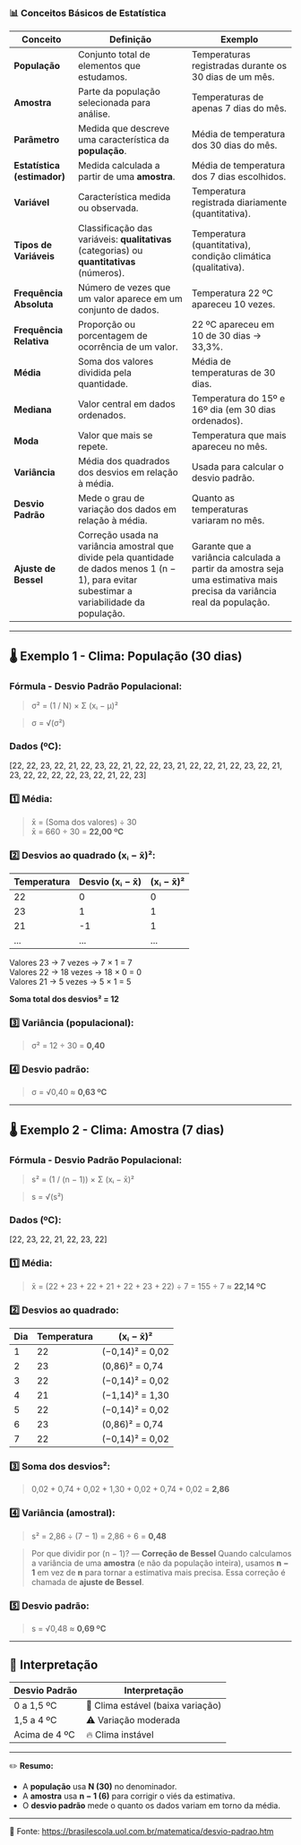 ### 📊 **Conceitos Básicos de Estatística**

| Conceito              | Definição                                                                 | Exemplo                                                                 |
|-----------------------|---------------------------------------------------------------------------|-------------------------------------------------------------------------|
| **População**         | Conjunto total de elementos que estudamos.                                | Temperaturas registradas durante os 30 dias de um mês.                 |
| **Amostra**           | Parte da população selecionada para análise.                              | Temperaturas de apenas 7 dias do mês.                                  |
| **Parâmetro**         | Medida que descreve uma característica da **população**.                  | Média de temperatura dos 30 dias do mês.                               |
| **Estatística (estimador)** | Medida calculada a partir de uma **amostra**.                        | Média de temperatura dos 7 dias escolhidos.                            |
| **Variável**          | Característica medida ou observada.                                       | Temperatura registrada diariamente (quantitativa).                     |
| **Tipos de Variáveis**| Classificação das variáveis: **qualitativas** (categorias) ou **quantitativas** (números). | Temperatura (quantitativa), condição climática (qualitativa). |
| **Frequência Absoluta**| Número de vezes que um valor aparece em um conjunto de dados.            | Temperatura 22 ºC apareceu 10 vezes.                                   |
| **Frequência Relativa**| Proporção ou porcentagem de ocorrência de um valor.                      | 22 ºC apareceu em 10 de 30 dias → 33,3%.                               |
| **Média**             | Soma dos valores dividida pela quantidade.                                | Média de temperaturas de 30 dias.                                      |
| **Mediana**           | Valor central em dados ordenados.                                         | Temperatura do 15º e 16º dia (em 30 dias ordenados).                   |
| **Moda**              | Valor que mais se repete.                                                 | Temperatura que mais apareceu no mês.                                  |
| **Variância**         | Média dos quadrados dos desvios em relação à média.                       | Usada para calcular o desvio padrão.                                   |
| **Desvio Padrão**     | Mede o grau de variação dos dados em relação à média.                     | Quanto as temperaturas variaram no mês.                                |
| **Ajuste de Bessel**  | Correção usada na variância amostral que divide pela quantidade de dados menos 1 (n − 1), para evitar subestimar a variabilidade da população. | Garante que a variância calculada a partir da amostra seja uma estimativa mais precisa da variância real da população. |

---

## 🌡️ Exemplo 1 - Clima: População (30 dias)

### Fórmula - Desvio Padrão Populacional:

> σ² = (1 / N) × Σ (xᵢ − μ)²

> σ = √(σ²)


### Dados (ºC):
[22, 22, 23, 22, 21, 22, 23, 22, 21, 22, 22, 23, 21, 22, 22, 21, 22, 23, 22, 21, 23, 22, 22, 22, 22, 23, 22, 21, 22, 23]

### 1️⃣ Média:
> x̄ = (Soma dos valores) ÷ 30  
> x̄ = 660 ÷ 30 = **22,00 ºC**

### 2️⃣ Desvios ao quadrado (xᵢ − x̄)²:
| Temperatura | Desvio (xᵢ − x̄) | (xᵢ − x̄)² |
|-------------|------------------|-------------|
| 22          | 0                | 0           |
| 23          | 1                | 1           |
| 21          | -1               | 1           |
| ...         | ...              | ...         |

Valores 23 → 7 vezes → 7 × 1 = 7  
Valores 22 → 18 vezes → 18 × 0 = 0  
Valores 21 → 5 vezes → 5 × 1 = 5

**Soma total dos desvios² = 12**

### 3️⃣ Variância (populacional):
> σ² = 12 ÷ 30 = **0,40**

### 4️⃣ Desvio padrão:
> σ = √0,40 ≈ **0,63 ºC**

---

## 🌡️ Exemplo 2 - Clima: Amostra (7 dias)

### Fórmula - Desvio Padrão Populacional:

> s² = (1 / (n − 1)) × Σ (xᵢ − x̄)²

> s = √(s²)

### Dados (ºC):  
[22, 23, 22, 21, 22, 23, 22]

### 1️⃣ Média:
> x̄ = (22 + 23 + 22 + 21 + 22 + 23 + 22) ÷ 7 = 155 ÷ 7 ≈ **22,14 ºC**

### 2️⃣ Desvios ao quadrado:
| Dia | Temperatura | (xᵢ − x̄)²           |
|-----|-------------|----------------------|
| 1   | 22          | (−0,14)² = 0,02      |
| 2   | 23          | (0,86)² = 0,74       |
| 3   | 22          | (−0,14)² = 0,02      |
| 4   | 21          | (−1,14)² = 1,30      |
| 5   | 22          | (−0,14)² = 0,02      |
| 6   | 23          | (0,86)² = 0,74       |
| 7   | 22          | (−0,14)² = 0,02      |

### 3️⃣ Soma dos desvios²:
> 0,02 + 0,74 + 0,02 + 1,30 + 0,02 + 0,74 + 0,02 = **2,86**

### 4️⃣ Variância (amostral):
> s² = 2,86 ÷ (7 − 1) = 2,86 ÷ 6 = **0,48**

> Por que dividir por (n − 1)? — **Correção de Bessel**
> Quando calculamos a variância de uma **amostra** (e não da população inteira), usamos **n − 1** em vez de **n** para tornar a estimativa mais precisa. Essa correção é chamada de **ajuste de Bessel**.

### 5️⃣ Desvio padrão:
> s = √0,48 ≈ **0,69 ºC**

---

## 📌 Interpretação

| Desvio Padrão | Interpretação                     |
|----------------|----------------------------------|
| 0 a 1,5 ºC      | 🔹 Clima estável (baixa variação) |
| 1,5 a 4 ºC      | ⚠️ Variação moderada              |
| Acima de 4 ºC   | 🔥 Clima instável                |

---

✏️ **Resumo:**  
- A **população** usa **N (30)** no denominador.  
- A **amostra** usa **n − 1 (6)** para corrigir o viés da estimativa.  
- O **desvio padrão** mede o quanto os dados variam em torno da média.

---

🔗 Fonte: https://brasilescola.uol.com.br/matematica/desvio-padrao.htm
